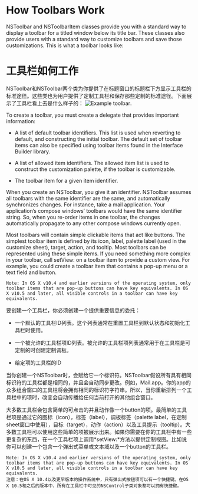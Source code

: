 # How Toolbars Work

NSToolbar and NSToolbarItem classes provide you with a standard way to display a toolbar for a titled window below its title bar. These classes also provide users with a standard way to customize toolbars and save those customizations. This is what a toolbar looks like:

# 工具栏如何工作

NSToolbar和NSToolbar两个类为你提供了在标题窗口的标题栏下方显示工具栏的标准途径。这些类也为用户提供了定制工具栏和保存那些定制的标准途径。下面展示了工具栏看上去是什么样子的：
![ Example toolbar ]( http://cl.ly/image/1y2b0K3O0G2r/Screen%20Shot%202014-05-06%20at%2018.13.56.png ).



To create a toolbar, you must create a delegate that provides important information:

* A list of default toolbar identifiers. This list is used when reverting to default, and constructing the initial toolbar.
The default set of toolbar items can also be specified using toolbar items found in the Interface Builder library.

* A list of allowed item identifiers. The allowed item list is used to construct the customization palette, if the toolbar is customizable.

* The toolbar item for a given item identifier.

When you create an NSToolbar, you give it an identifier. NSToolbar assumes all toolbars with the same identifier are the same, and automatically synchronizes changes. For instance, take a mail application. Your application’s compose windows’ toolbars would have the same identifier string. So, when you re-order items in one toolbar, the changes automatically propagate to any other compose windows currently open.

Most toolbars will contain simple clickable items that act like buttons. The simplest toolbar item is defined by its icon, label, palette label (used in the customize sheet), target, action, and tooltip. Most toolbars can be represented using these simple items. If you need something more complex in your toolbar, call setView: on a toolbar item to provide a custom view. For example, you could create a toolbar item that contains a pop-up menu or a text field and button.

```
Note: In OS X v10.4 and earlier versions of the operating system, only toolbar items that are pop-up buttons can have key equivalents. In OS X v10.5 and later, all visible controls in a toolbar can have key equivalents.
```

要创建一个工具栏，你必须创建一个提供重要信息的委托：

* 一个默认的工具栏ID列表。这个列表通常在重置工具栏到默认状态和初始化工具栏时使用。

* 一个被允许的工具栏项ID列表。被允许的工具栏项列表通常用于在工具栏是可定制的时创建定制调板。

* 给定项的工具栏的ID

当你创建一个NSToolbar时，会赋给它一个标识符。NSToolbar假设所有具有相同标识符的工具栏都是相同的，并且会自动同步更改。例如，Mail.app。你的app的众多组合窗口的工具栏将会拥有相同的标识符字符串。所以，当你重新排列一个工具栏中的项时，改变会自动传播给任何当前打开的其他组合窗口。

大多数工具栏会包含简单的可点击的并且动作像一个button的项。最简单的工具栏项是通过它的图标（icon），标签（label），调板标签（palette label，在定制sheet窗口中使用），目标（target），动作（action）以及工具提示（tooltip）。大多数工具栏可以使用这些简单的项被展示出来。如果你需要在你的工具栏中有一些更复杂的东西，在一个工具栏项上调用*setView:*方法以提供定制视图。比如说你可以创建一个包含一个弹出式菜单或文本域以及一个button的工具栏。

```
Note: In OS X v10.4 and earlier versions of the operating system, only toolbar items that are pop-up buttons can have key equivalents. In OS X v10.5 and later, all visible controls in a toolbar can have key equivalents.
注意：在OS X 10.4以及更早版本的操作系统中，只有弹出式按钮项可以有一个快捷键。在OS X 10.5和之后的版本中，所有在工具栏中可见的NSControl子类对象都可以拥有快捷键。
```










